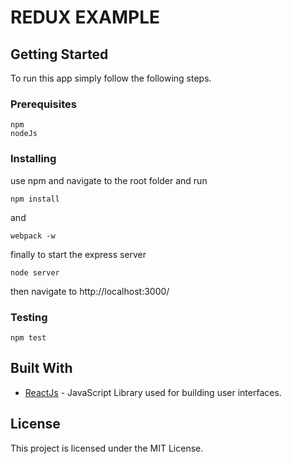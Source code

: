 # REDUX EXAMPLE



## Getting Started

To run this app simply follow the following steps.

### Prerequisites

```
npm
nodeJs
```
### Installing

use npm and navigate to the root folder and run
```
npm install
```
and
```
webpack -w
```

finally to start the express server
```
node server
```

then navigate to http://localhost:3000/

### Testing
```
npm test
```

## Built With

* [ReactJs](https://facebook.github.io/react/) - JavaScript Library used for building user interfaces.

## License

This project is licensed under the MIT License.
